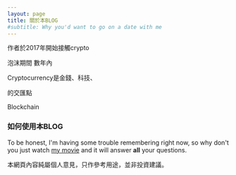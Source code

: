 ```yaml
---
layout: page
title: 關於本BLOG
#subtitle: Why you'd want to go on a date with me
---
```


作者於2017年開始接觸crypto

泡沫期間
數年內




Cryptocurrency是金錢、科技、


的交匯點

Blockchain







### 如何使用本BLOG

To be honest, I'm having some trouble remembering right now, so why don't you just watch [my movie](https://en.wikipedia.org/wiki/The_Princess_Bride_%28film%29) and it will answer **all** your questions.



本網頁內容純屬個人意見，只作參考用途，並非投資建議。
